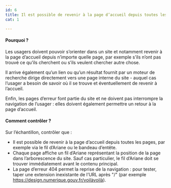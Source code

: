 ```yaml
---
id: 6
title: Il est possible de revenir à la page d’accueil depuis toutes les pages et de connaître la position des pages dans l’arborescence du site
cat: 1

---
```


#### Pourquoi ?

Les usagers doivent pouvoir s’orienter dans un site et notamment revenir à la page d’accueil depuis n’importe quelle page, par exemple s’ils n’ont pas trouvé ce qu’ils cherchent ou s’ils veulent chercher autre chose. 

Il arrive également qu’un lien ou qu’un résultat fournit par un moteur de recherche dirige directement vers une page interne du site - auquel cas l’usager a besoin de savoir où il se trouve et éventuellement de revenir à l’accueil. 

Enfin, les pages d’erreur font partie du site et ne doivent pas interrompre la navigation de l’usager : elles doivent également permettre un retour à la page d’accueil.

#### Comment contrôler ?

Sur l’échantillon, contrôler que :
* Il est possible de revenir à la page d’accueil depuis toutes les pages, par exemple via le fil d’Ariane ou le bandeau d’entête.
* Chaque page affiche un fil d’Ariane représentant la position de la page dans l’arborescence du site. Sauf cas particulier, le fil d’Ariane doit se trouver immédiatement avant le contenu principal.
* La page d’erreur 404 permet la reprise de la navigation : pour tester, taper une extension inexistante de l’URL après "/" (par exemple https://design.numerique.gouv.fr/voilàvoilà).